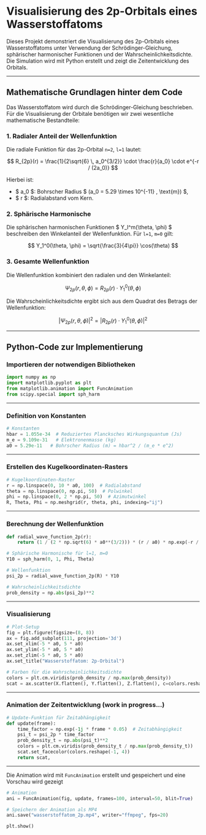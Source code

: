 # Visualisierung des 2p-Orbitals eines Wasserstoffatoms

Dieses Projekt demonstriert die Visualisierung des 2p-Orbitals eines Wasserstoffatoms unter Verwendung der Schrödinger-Gleichung, sphärischer harmonischer Funktionen und der Wahrscheinlichkeitsdichte. Die Simulation wird mit Python erstellt und zeigt die Zeitentwicklung des Orbitals.

---

## Mathematische Grundlagen hinter dem Code

Das Wasserstoffatom wird durch die Schrödinger-Gleichung beschrieben. Für die Visualisierung der Orbitale benötigen wir zwei wesentliche mathematische Bestandteile:

### 1. **Radialer Anteil der Wellenfunktion**
Die radiale Funktion für das  2p-Orbital `n=2`, `l=1` lautet:

$$
R_{2p}(r) = \frac{1}{2\sqrt{6} \, a_0^{3/2}} \cdot \frac{r}{a_0} \cdot e^{-r / (2a_0)}
$$

Hierbei ist:
- $ a_0 $: Bohrscher Radius $ (a_0 = 5.29 \times 10^{-11} \, \text{m}) $,
- $ r $: Radialabstand vom Kern.

### 2. **Sphärische Harmonische**
Die sphärischen harmonischen Funktionen $ Y_l^m(\theta, \phi) $ beschreiben den Winkelanteil der Wellenfunktion. Für `l=1`, `m=0` gilt:

$$
Y_1^0(\theta, \phi) = \sqrt{\frac{3}{4\pi}} \cos(\theta)
$$

### 3. **Gesamte Wellenfunktion**
Die Wellenfunktion kombiniert den radialen und den Winkelanteil:

$$
\Psi_{2p}(r, \theta, \phi) = R_{2p}(r) \cdot Y_1^0(\theta, \phi)
$$

Die Wahrscheinlichkeitsdichte ergibt sich aus dem Quadrat des Betrags der Wellenfunktion:

$$
|\Psi_{2p}(r, \theta, \phi)|^2 = \left| R_{2p}(r) \cdot Y_1^0(\theta, \phi) \right|^2
$$

---

## Python-Code zur Implementierung

### Importieren der notwendigen Bibliotheken

```python
import numpy as np
import matplotlib.pyplot as plt
from matplotlib.animation import FuncAnimation
from scipy.special import sph_harm
```

---

### Definition von Konstanten

```python
# Konstanten
hbar = 1.055e-34  # Reduziertes Plancksches Wirkungsquantum (Js)
m_e = 9.109e-31   # Elektronenmasse (kg)
a0 = 5.29e-11   # Bohrscher Radius (m) = hbar^2 / (m_e * e^2)
```

---

### Erstellen des Kugelkoordinaten-Rasters

```python
# Kugelkoordinaten-Raster
r = np.linspace(0, 10 * a0, 100)  # Radialabstand
theta = np.linspace(0, np.pi, 50)  # Polwinkel
phi = np.linspace(0, 2 * np.pi, 50)  # Azimutwinkel
R, Theta, Phi = np.meshgrid(r, theta, phi, indexing="ij")
```

---

### Berechnung der Wellenfunktion

```python
def radial_wave_function_2p(r):
    return (1 / (2 * np.sqrt(6) * a0**(3/2))) * (r / a0) * np.exp(-r / (2 * a0))

# Sphärische Harmonische für l=1, m=0
Y10 = sph_harm(0, 1, Phi, Theta)

# Wellenfunktion
psi_2p = radial_wave_function_2p(R) * Y10

# Wahrscheinlichkeitsdichte
prob_density = np.abs(psi_2p)**2
```

---

### Visualisierung

```python
# Plot-Setup
fig = plt.figure(figsize=(8, 8))
ax = fig.add_subplot(111, projection='3d')
ax.set_xlim(-5 * a0, 5 * a0)
ax.set_ylim(-5 * a0, 5 * a0)
ax.set_zlim(-5 * a0, 5 * a0)
ax.set_title("Wasserstoffatom: 2p-Orbital")

# Farben für die Wahrscheinlichkeitsdichte
colors = plt.cm.viridis(prob_density / np.max(prob_density))
scat = ax.scatter(X.flatten(), Y.flatten(), Z.flatten(), c=colors.reshape(-1, 4), s=0.1, alpha=0.8)
```

---

### Animation der Zeitentwicklung (work in progress...)

```python
# Update-Funktion für Zeitabhängigkeit
def update(frame):
    time_factor = np.exp(-1j * frame * 0.05)  # Zeitabhängigkeit
    psi_t = psi_2p * time_factor
    prob_density_t = np.abs(psi_t)**2
    colors = plt.cm.viridis(prob_density_t / np.max(prob_density_t))
    scat.set_facecolor(colors.reshape(-1, 4))
    return scat,
```

---

Die Animation wird mit `FuncAnimation` erstellt und gespeichert und eine Vorschau wird gezeigt

```python
# Animation
ani = FuncAnimation(fig, update, frames=100, interval=50, blit=True)

# Speichern der Animation als MP4
ani.save("wasserstoffatom_2p.mp4", writer="ffmpeg", fps=20)

plt.show()
```
